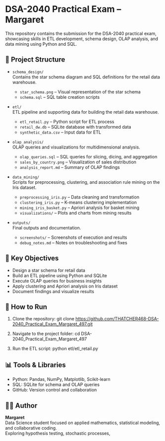 # DSA-2040 Practical Exam – Margaret

This repository contains the submission for the DSA-2040 practical exam, showcasing skills in ETL development, schema design, OLAP analysis, and data mining using Python and SQL.

## 📁 Project Structure

- `schema_design/`  
  Contains the star schema diagram and SQL definitions for the retail data warehouse.  
  - `star_schema.png` – Visual representation of the star schema  
  - `schema.sql` – SQL table creation scripts

- `etl/`  
  ETL pipeline and supporting data for building the retail data warehouse.  
  - `etl_retail.py` – Python script for ETL process  
  - `retail_dw.db` – SQLite database with transformed data  
  - `synthetic_data.csv` – Input data for ETL

- `olap_analysis/`  
  OLAP queries and visualizations for multidimensional analysis.  
  - `olap_queries.sql` – SQL queries for slicing, dicing, and aggregation  
  - `sales_by_country.png` – Visualization of sales distribution  
  - `analysis_report.md` – Summary of OLAP findings

- `data_mining/`  
  Scripts for preprocessing, clustering, and association rule mining on the Iris dataset.  
  - `preprocessing_iris.py` – Data cleaning and transformation  
  - `clustering_iris.py` – K-means clustering implementation  
  - `mining_iris_basket.py` – Apriori analysis for basket mining  
  - `visualizations/` – Plots and charts from mining results

- `outputs/`  
  Final outputs and documentation.  
  - `screenshots/` – Screenshots of execution and results  
  - `debug_notes.md` – Notes on troubleshooting and fixes

## 🧪 Key Objectives

- Design a star schema for retail data
- Build an ETL pipeline using Python and SQLite
- Execute OLAP queries for business insights
- Apply clustering and Apriori analysis on Iris dataset
- Document findings and visualize results

## 🚀 How to Run

1. Clone the repository:
git clone https://github.com/THATCHER468-DSA-2040_Practical_Exam_Margaret_497.git

2. Navigate to the project folder:
cd DSA-2040_Practical_Exam_Margaret_497

3. Run the ETL script:
python etl/etl_retail.py


## 📊 Tools & Libraries

- Python: Pandas, NumPy, Matplotlib, Scikit-learn
- SQL: SQLite for schema and OLAP queries
- GitHub: Version control and collaboration

## 👩‍💻 Author

**Margaret**  
Data Science student focused on applied mathematics, statistical modeling, and collaborative coding.  
Exploring hypothesis testing, stochastic processes,